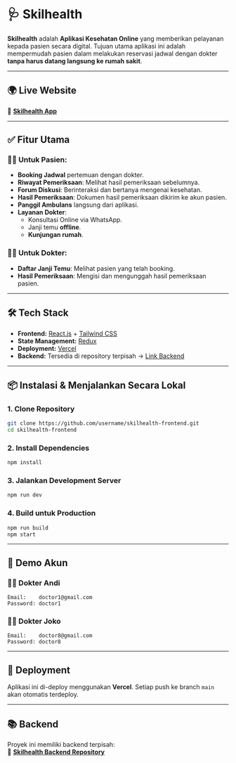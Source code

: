 # 🩺 Skilhealth

**Skilhealth** adalah **Aplikasi Kesehatan Online** yang memberikan pelayanan kepada pasien secara digital. Tujuan utama aplikasi ini adalah mempermudah pasien dalam melakukan reservasi jadwal dengan dokter **tanpa harus datang langsung ke rumah sakit**.

---

## 🌍 **Live Website**

🔗 [**Skilhealth App**](https://skilhealthapp.vercel.app/)

---

## ✅ **Fitur Utama**

### 👩‍⚕️ Untuk Pasien:

- **Booking Jadwal** pertemuan dengan dokter.
- **Riwayat Pemeriksaan**: Melihat hasil pemeriksaan sebelumnya.
- **Forum Diskusi**: Berinteraksi dan bertanya mengenai kesehatan.
- **Hasil Pemeriksaan**: Dokumen hasil pemeriksaan dikirim ke akun pasien.
- **Panggil Ambulans** langsung dari aplikasi.
- **Layanan Dokter**:
  - Konsultasi Online via WhatsApp.
  - Janji temu **offline**.
  - **Kunjungan rumah**.

### 🧑‍⚕️ Untuk Dokter:

- **Daftar Janji Temu**: Melihat pasien yang telah booking.
- **Hasil Pemeriksaan**: Mengisi dan mengunggah hasil pemeriksaan pasien.

---

## 🛠 **Tech Stack**

- **Frontend:** [React.js](https://reactjs.org/) + [Tailwind CSS](https://tailwindcss.com/)
- **State Management:** [Redux](https://redux.js.org/)
- **Deployment:** [Vercel](https://vercel.com/)
- **Backend:** Tersedia di repository terpisah → [Link Backend](https://github.com/skilhealth/be-skilhealth.git)

---

## 📦 **Instalasi & Menjalankan Secara Lokal**

### 1. Clone Repository

```bash
git clone https://github.com/username/skilhealth-frontend.git
cd skilhealth-frontend
```

### 2. Install Dependencies

```bash
npm install
```

### 3. Jalankan Development Server

```bash
npm run dev
```

### 4. Build untuk Production

```bash
npm run build
npm start
```

---

## 🔐 **Demo Akun**

### 👨‍⚕️ Dokter Andi

```
Email:    doctor1@gmail.com
Password: doctor1
```

### 👨‍⚕️ Dokter Joko

```
Email:    doctor8@gmail.com
Password: doctor8
```

---

## 📌 **Deployment**

Aplikasi ini di-deploy menggunakan **Vercel**. Setiap push ke branch `main` akan otomatis terdeploy.


---

## 📚 **Backend**

Proyek ini memiliki backend terpisah:\
🔗 [**Skilhealth Backend Repository**](https://github.com/skilhealth/be-skilhealth.git)

